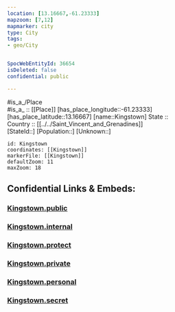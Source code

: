 ```yaml
---
location: [13.16667,-61.23333] 
mapzoom: [7,12] 
mapmarker: city 
type: City
tags:
- geo/City


SpocWebEntityId: 36654
isDeleted: false
confidential: public

---
```

#is_a_/Place  
#is_a_ :: [[Place]] 
[has_place_longitude::-61.23333] 
[has_place_latitude::13.16667] 
[name::Kingstown] 
State ::  
Country :: [[../../Saint_Vincent_and_Grenadines]]  
[StateId::] 
[Population::] 
[Unknown::] 


```leaflet
id: Kingstown
coordinates: [[Kingstown]] 
markerFile: [[Kingstown]] 
defaultZoom: 11 
maxZoom: 18
```


## Confidential Links & Embeds: 

### [Kingstown.public](/_public/\Earth\Continent\America~Caribbean\Saint_Vincent_and_Grenadines\Counties\Saint_George\CityKingstown.public.md) 

### [Kingstown.internal](/_internal/\Earth\Continent\America~Caribbean\Saint_Vincent_and_Grenadines\Counties\Saint_George\CityKingstown.internal.md) 

### [Kingstown.protect](/_protect/\Earth\Continent\America~Caribbean\Saint_Vincent_and_Grenadines\Counties\Saint_George\CityKingstown.protect.md) 

### [Kingstown.private](/_private/\Earth\Continent\America~Caribbean\Saint_Vincent_and_Grenadines\Counties\Saint_George\CityKingstown.private.md) 

### [Kingstown.personal](/_personal/\Earth\Continent\America~Caribbean\Saint_Vincent_and_Grenadines\Counties\Saint_George\CityKingstown.personal.md) 

### [Kingstown.secret](/_secret/\Earth\Continent\America~Caribbean\Saint_Vincent_and_Grenadines\Counties\Saint_George\CityKingstown.secret.md)

